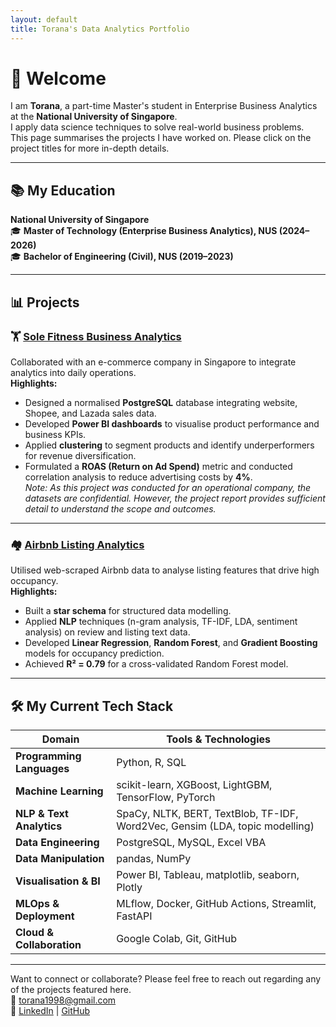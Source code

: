 ```yaml
---
layout: default
title: Torana's Data Analytics Portfolio
---
```


# 👋 Welcome

I am **Torana**, a part-time Master's student in Enterprise Business Analytics at the **National University of Singapore**.  
I apply data science techniques to solve real-world business problems.  
This page summarises the projects I have worked on. Please click on the project titles for more in-depth details.

---

## 📚 My Education

**National University of Singapore**  
🎓 **Master of Technology (Enterprise Business Analytics), NUS (2024–2026)**  
🎓 **Bachelor of Engineering (Civil), NUS (2019–2023)**  

---

## 📊 Projects

### 🏋️ [Sole Fitness Business Analytics](https://torana1998.github.io/Sole-Fintess-Business-Analytics/)
Collaborated with an e-commerce company in Singapore to integrate analytics into daily operations.  
**Highlights:**
- Designed a normalised **PostgreSQL** database integrating website, Shopee, and Lazada sales data.
- Developed **Power BI dashboards** to visualise product performance and business KPIs.
- Applied **clustering** to segment products and identify underperformers for revenue diversification.
- Formulated a **ROAS (Return on Ad Spend)** metric and conducted correlation analysis to reduce advertising costs by **4%**.  
*Note: As this project was conducted for an operational company, the datasets are confidential. However, the project report provides sufficient detail to understand the scope and outcomes.*

---

### 🏘️ [Airbnb Listing Analytics](https://torana1998.github.io/Airbnb-Listing-Analytics/)
Utilised web-scraped Airbnb data to analyse listing features that drive high occupancy.  
**Highlights:**
- Built a **star schema** for structured data modelling.
- Applied **NLP** techniques (n-gram analysis, TF-IDF, LDA, sentiment analysis) on review and listing text data.
- Developed **Linear Regression**, **Random Forest**, and **Gradient Boosting** models for occupancy prediction.
- Achieved **R² = 0.79** for a cross-validated Random Forest model.

---

## 🛠️ My Current Tech Stack

| Domain                   | Tools & Technologies                                                                 |
|--------------------------|---------------------------------------------------------------------------------------|
| **Programming Languages**| Python, R, SQL                                                                       |
| **Machine Learning**     | scikit-learn, XGBoost, LightGBM, TensorFlow, PyTorch                                 |
| **NLP & Text Analytics** | SpaCy, NLTK, BERT, TextBlob, TF-IDF, Word2Vec, Gensim (LDA, topic modelling)         |
| **Data Engineering**     | PostgreSQL, MySQL, Excel VBA                                                          |
| **Data Manipulation**    | pandas, NumPy                                                                         |
| **Visualisation & BI**   | Power BI, Tableau, matplotlib, seaborn, Plotly                                       |
| **MLOps & Deployment**   | MLflow, Docker, GitHub Actions, Streamlit, FastAPI                                   |
| **Cloud & Collaboration**| Google Colab, Git, GitHub                                                           |

---

Want to connect or collaborate? Please feel free to reach out regarding any of the projects featured here.  
📧 [torana1998@gmail.com](mailto:torana1998@gmail.com)  
🔗 [LinkedIn](https://linkedin.com/in/torana) | [GitHub](https://github.com/torana1998)

